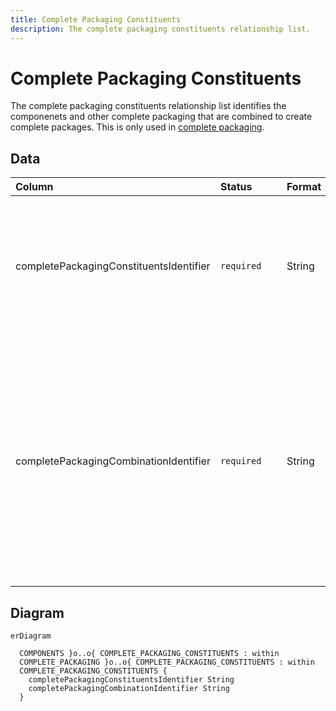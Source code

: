 ```yaml
---
title: Complete Packaging Constituents
description: The complete packaging constituents relationship list.
---
```


# Complete Packaging Constituents

The complete packaging constituents relationship list identifies the componenets and other complete packaging that are combined to create complete packages. This is only used in [complete packaging](../3_Data_Specification/3_4_Complete_Packaging.md).

## Data
|Column|<div style="width:90px">Status</div>|Format|Notes|
|:-|:-|:-|:-|
|completePackagingConstituentsIdentifier|`required`|String|A globally unique identifier. See [identifiers](../4_Identifiers/4_1_Identifiers.md) section for information on how to construct this identifier|
|completePackagingCombinationIdentifier|`required`|String|The unique identifier of the components and/or complete packaging that this complete packaging is made of. There must be an equivalent record in the `Components` OR `Complete Packaging` data.|

## Diagram

``` mermaid
erDiagram

  COMPONENTS }o..o{ COMPLETE_PACKAGING_CONSTITUENTS : within
  COMPLETE_PACKAGING }o..o{ COMPLETE_PACKAGING_CONSTITUENTS : within
  COMPLETE_PACKAGING_CONSTITUENTS {
    completePackagingConstituentsIdentifier String
    completePackagingCombinationIdentifier String
  }
```